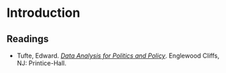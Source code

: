 # Introduction

## Readings

 - Tufte, Edward. [*Data Analysis for Politics and Policy*](https://www.edwardtufte.com/book/data-analysis-for-politics-and-policy/). Englewood Cliffs, NJ: Printice-Hall.